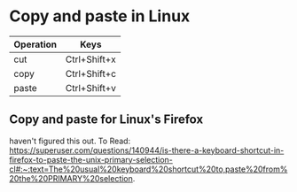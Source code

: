 # Copy and paste in Linux

| Operation   | Keys |
| ----- | ------------ |
| cut   | Ctrl+Shift+x |
| copy  | Ctrl+Shift+c |
| paste | Ctrl+Shift+v | 


## Copy and paste for Linux's Firefox

haven't figured this out. To Read:
https://superuser.com/questions/140944/is-there-a-keyboard-shortcut-in-firefox-to-paste-the-unix-primary-selection-cl#:~:text=The%20usual%20keyboard%20shortcut%20to,paste%20from%20the%20PRIMARY%20selection.
